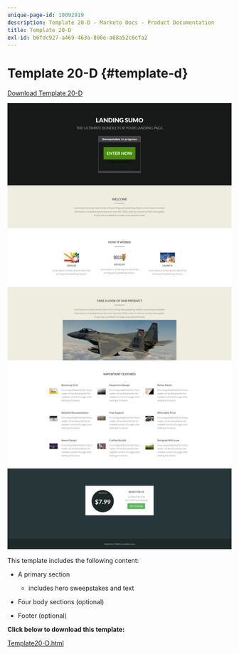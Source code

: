 ```yaml
---
unique-page-id: 10092919
description: Template 20-D - Marketo Docs - Product Documentation
title: Template 20-D
exl-id: b6fdc927-a469-463a-808e-a08a52c6cfa2
---
```

# Template 20-D {#template-d}

[Download Template 20-D](https://docs.marketo.com/download/attachments/10092919/template-20d.html?version=1&modificationdate=1441750777000&api=v2)

![](assets/template-20d.png)

This template includes the following content:

* A primary section

    * includes hero sweepstakes and text

* Four body sections (optional)
* Footer (optional)

**Click below to download this template:**

[Template20-D.html](https://docs.marketo.com/download/attachments/10092919/template-20d.html?version=1&modificationdate=1441750777000&api=v2)
